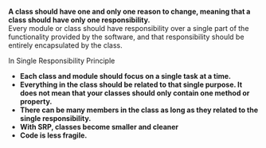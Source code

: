 **A class should have one and only one reason to change, meaning that a class should have only one responsibility.**  
Every module or class should have responsibility over a single part of the functionality provided by the software, and that responsibility should be entirely encapsulated by the class.  

In Single Responsibility Principle
* **Each class and module should focus on a single task at a time.**    
* **Everything in the class should be related to that single purpose. It does not mean that your classes should only contain one method or property.**  
* **There can be many members in the class as long as they related to the single responsibility.**  
* **With SRP, classes become smaller and cleaner**  
* **Code is less fragile.**   

